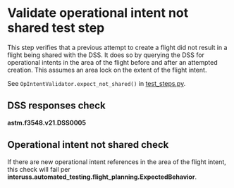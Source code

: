 # Validate operational intent not shared test step

This step verifies that a previous attempt to create a flight did not result in a flight being shared with the DSS.
It does so by querying the DSS for operational intents in the area of the flight before and after an attempted creation.
This assumes an area lock on the extent of the flight intent.

See `OpIntentValidator.expect_not_shared()` in [test_steps.py](test_steps.py).

## DSS responses check

**astm.f3548.v21.DSS0005**

## Operational intent not shared check
If there are new operational intent references in the area of the flight intent, this check will fail per
**interuss.automated_testing.flight_planning.ExpectedBehavior**.
